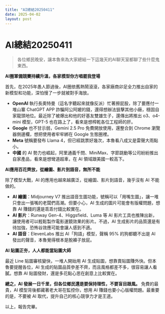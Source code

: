 ```yaml
---
title: "AI總結20250411"
date: 2025-04-02
layout: post
---
```


# AI總結20250411

> 各位鄉民晚安，讓本魯來為大家總結一下這幾天的AI聊天室都聊了些什麼鬼東西。

**AI圈軍備競賽持續升溫，各家模型你方唱罷我登場**

首先，在2025年愚人節過後，AI圈依舊熱鬧滾滾，各家廠商卯足全力推出自家的新模型和功能，深怕慢了一步就被對手海放。

*   **OpenAI** 執行長奧特曼（這名字聽起來就像反派）忙著擦屁股，除了要應付一堆山寨 ChatGPT APP 詐騙阿公阿嬤的錢，還得想辦法狙擊其他小廠，穩固自家龍頭地位。最近除了被爆出和他的好基友雙雄生子，還傳出將推出 o3、o4-mini 模型，GPT-5 也在路上了，看來是想榨乾各位工程師的肝。
*   **Google** 也不甘示弱，Gemini 2.5 Pro 免費開放使用，還整合到 Chrome 瀏覽器側邊欄，想把使用者牢牢綁在 Google 生態圈裡。
*   **Meta** 號稱要發布 Llama 4，但已經跳票好幾次，本魯看八成又是雷聲大雨點小。
*   **中國** 的 AI 勢力也崛起，阿里通義千問、MiniMax、字節跳動等公司紛紛推出自家產品，看來是想彎道超車，在 AI 領域跟美國一較高下。

**AI應用百花齊放，從繪圖、影片到語音，無所不能**

除了模型大戰，AI 的應用也越來越廣泛，從繪圖、影片到語音，幾乎沒有 AI 不能做的。

*   **AI 繪圖**：Midjourney V7 推出語音生圖功能，號稱可以「用嘴生圖」，讓一堆只會出一張嘴的老闆們高潮。但要小心，AI 生成的圖片可能會有版權問題，想靠 AI 賺錢的還是乖乖付錢比較實在。
*   **AI 影片**：Runway Gen-4、Higgsfield、Luma 等 AI 影片工具也推陳出新，讓使用者可以輕鬆製作電影運鏡效果的影片。不過，AI 生成影片的品質還是有待加強，恐怖谷效應可能會讓人感到不適。
*   **AI 語音**：ElevenLabs 推出 AI「狗語」模型，聲稱 95% 的狗都聽不出是 AI 發出的聲音，本魯覺得根本是脫褲子放屁。

**AI 貼圖正夯，人人都能當貼圖大師**

最近 Line 貼圖審核變快，一堆人開始用 AI 生成貼圖，想靠賣貼圖賺外快。但本魯要提醒各位，AI 生成的貼圖品質參差不齊，而且風格都差不多，很容易讓人看膩。想靠 AI 貼圖發財，還是多花點心思在創意上比較實在。

**總之，AI 發展一日千里，但各位鄉民還是要保持理性，不要盲目跟風。** 免費的最貴，AI 模型背後都藏著老大哥在監控你，想用 AI 賺錢也要小心版權問題。最重要的是，不要被 AI 取代，提升自己的核心競爭力才是王道。

以上，報告完畢。

